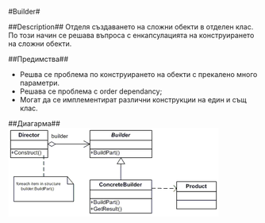 ﻿#Builder#

##Description##
Отделя създаването на сложни обекти в отделен клас. По този начин се решава въпроса с енкапсулацията на конструирането на сложни обекти.

##Предимства##
* Решва се проблема по конструирането на обекти с прекалено много параметри.
* Решава се проблема с order dependancy;
* Могат да се имплементират различни конструкции на един и същ клас.

##Диагарма##
![Alt text](builder.gif)